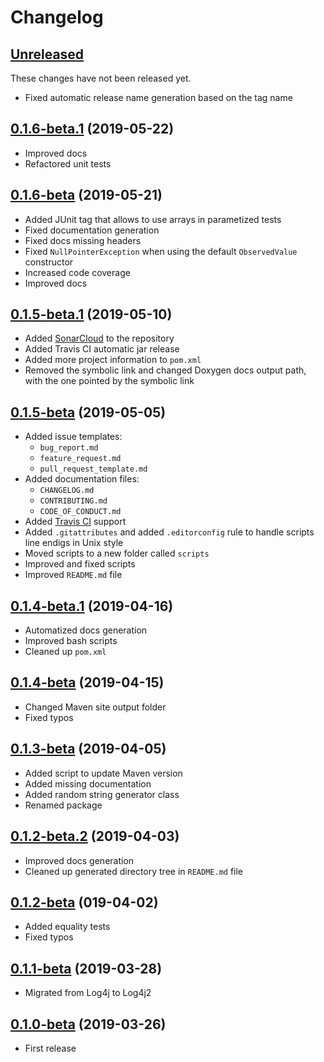 # Changelog

## [Unreleased][unreleased]

These changes have not been released yet.

- Fixed automatic release name generation based on the tag name

## [0.1.6-beta.1][v0.1.6-beta.1] (2019-05-22)

- Improved docs
- Refactored unit tests

## [0.1.6-beta][v0.1.6-beta] (2019-05-21)

- Added JUnit tag that allows to use arrays in parametized tests
- Fixed documentation generation
- Fixed docs missing headers
- Fixed `NullPointerException` when using the default `ObservedValue` constructor
- Increased code coverage
- Improved docs

## [0.1.5-beta.1][v0.1.5-beta.1] (2019-05-10)

- Added [SonarCloud](https://sonarcloud.io/dashboard?id=com.fermod%3Aevent-dispatcher) to the repository
- Added Travis CI automatic jar release
- Added more project information to `pom.xml`
- Removed the symbolic link and changed Doxygen docs output path, with the one pointed by the symbolic link

## [0.1.5-beta][v0.1.5-beta] (2019-05-05)

- Added issue templates:
  - `bug_report.md`
  - `feature_request.md`
  - `pull_request_template.md`
- Added documentation files:
  - `CHANGELOG.md`
  - `CONTRIBUTING.md`
  - `CODE_OF_CONDUCT.md`
- Added [Travis CI](https://travis-ci.org/FerMod/EventDispatcher) support
- Added `.gitattributes` and added `.editorconfig` rule to handle scripts line endigs in Unix style
- Moved scripts to a new folder called `scripts`
- Improved and fixed scripts
- Improved `README.md` file

## [0.1.4-beta.1][v0.1.4-beta.1] (2019-04-16)

- Automatized docs generation
- Improved bash scripts
- Cleaned up `pom.xml`

## [0.1.4-beta][v0.1.4-beta] (2019-04-15)

- Changed Maven site output folder
- Fixed typos

## [0.1.3-beta][v0.1.3-beta] (2019-04-05)

- Added script to update Maven version
- Added missing documentation
- Added random string generator class
- Renamed package

## [0.1.2-beta.2][v0.1.2-beta.2] (2019-04-03)

- Improved docs generation
- Cleaned up generated directory tree in `README.md` file

## [0.1.2-beta][v0.1.2-beta] (019-04-02)

- Added equality tests
- Fixed typos

## [0.1.1-beta][v0.1.2-beta] (2019-03-28)

- Migrated from Log4j to Log4j2

## [0.1.0-beta][v0.1.0-beta] (2019-03-26)

- First release

[unreleased]: https://github.com/FerMod/EventDispatcher/compare/v0.1.6-beta.1...HEAD
[v0.1.6-beta.1]: https://github.com/FerMod/EventDispatcher/compare/v0.1.6-beta...v0.1.6-beta.1
[v0.1.6-beta]: https://github.com/FerMod/EventDispatcher/compare/v0.1.5-beta.1...v0.1.6-beta
[v0.1.5-beta.1]: https://github.com/FerMod/EventDispatcher/compare/v0.1.5-beta...v0.1.5-beta.1
[v0.1.5-beta]: https://github.com/FerMod/EventDispatcher/compare/v0.1.4-beta.1...v0.1.5-beta
[v0.1.4-beta.1]: https://github.com/FerMod/EventDispatcher/compare/v0.1.4-beta...v0.1.4-beta.1
[v0.1.4-beta]: https://github.com/FerMod/EventDispatcher/compare/v0.1.3-beta...v0.1.4-beta
[v0.1.3-beta]: https://github.com/FerMod/EventDispatcher/compare/v0.1.2-beta.2...v0.1.3-beta
[v0.1.2-beta.2]: https://github.com/FerMod/EventDispatcher/compare/v0.1.2-beta...v0.1.2-beta.2
[v0.1.2-beta]: https://github.com/FerMod/EventDispatcher/compare/v0.1.1-beta...v0.1.2-beta
[v0.1.1-beta]: https://github.com/FerMod/EventDispatcher/compare/v0.1.0-beta...v0.1.1-beta
[v0.1.0-beta]: https://github.com/FerMod/EventDispatcher/releases/tag/v0.1.0-beta
